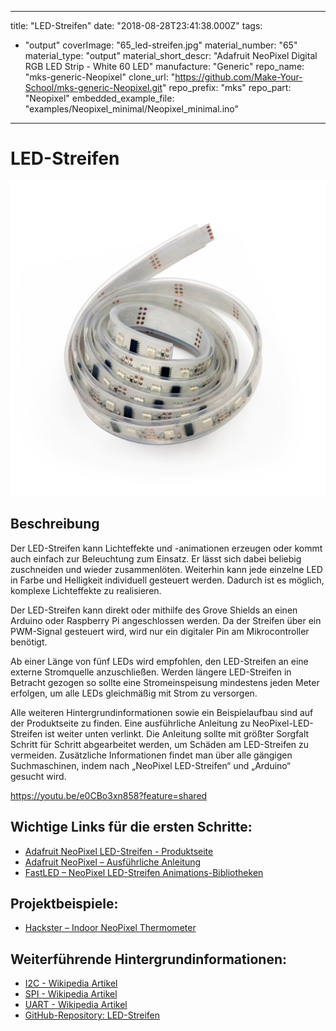 
---
title: "LED-Streifen"
date: "2018-08-28T23:41:38.000Z"
tags: 
  - "output"
coverImage: "65_led-streifen.jpg"
material_number: "65"
material_type: "output"
material_short_descr: "Adafruit NeoPixel Digital RGB LED Strip - White 60 LED"
manufacture: "Generic"
repo_name: "mks-generic-Neopixel"
clone_url: "https://github.com/Make-Your-School/mks-generic-Neopixel.git"
repo_prefix: "mks"
repo_part: "Neopixel"
embedded_example_file: "examples/Neopixel_minimal/Neopixel_minimal.ino"
---


# LED-Streifen

![LED-Streifen](./65_led-streifen.jpg)

## Beschreibung
Der LED-Streifen kann Lichteffekte und -animationen erzeugen oder kommt auch einfach zur Beleuchtung zum Einsatz. Er lässt sich dabei beliebig zuschneiden und wieder zusammenlöten. Weiterhin kann jede einzelne LED in Farbe und Helligkeit individuell gesteuert werden. Dadurch ist es möglich, komplexe Lichteffekte zu realisieren.

Der LED-Streifen kann direkt oder mithilfe des Grove Shields an einen Arduino oder Raspberry Pi angeschlossen werden. Da der Streifen über ein PWM-Signal gesteuert wird, wird nur ein digitaler Pin am Mikrocontroller benötigt.

Ab einer Länge von fünf LEDs wird empfohlen, den LED-Streifen an eine externe Stromquelle anzuschließen. Werden längere LED-Streifen in Betracht gezogen so sollte eine Stromeinspeisung mindestens jeden Meter erfolgen, um alle LEDs gleichmäßig mit Strom zu versorgen.

Alle weiteren Hintergrundinformationen sowie ein Beispielaufbau sind auf der Produktseite zu finden. Eine ausführliche Anleitung zu NeoPixel-LED-Streifen ist weiter unten verlinkt. Die Anleitung sollte mit größter Sorgfalt Schritt für Schritt abgearbeitet werden, um Schäden am LED-Streifen zu vermeiden. Zusätzliche Informationen findet man über alle gängigen Suchmaschinen, indem nach „NeoPixel LED-Streifen“ und „Arduino“ gesucht wird.

https://youtu.be/e0CBo3xn858?feature=shared

 


<!-- infolist -->


## Wichtige Links für die ersten Schritte:

- [Adafruit NeoPixel LED-Streifen - Produktseite](https://www.adafruit.com/product/1138?length=1)
- [Adafruit NeoPixel – Ausführliche Anleitung](https://learn.adafruit.com/adafruit-neopixel-uberguide)
- [FastLED – NeoPixel LED-Streifen Animations-Bibliotheken](http://fastled.io/)

## Projektbeispiele:

- [Hackster – Indoor NeoPixel Thermometer](https://www.hackster.io/hackerEsk/indoor-neopixel-thermometer-64f22e)

## Weiterführende Hintergrundinformationen:

- [I2C - Wikipedia Artikel](https://de.wikipedia.org/wiki/I%C2%B2C)
- [SPI - Wikipedia Artikel](https://de.wikipedia.org/wiki/Serial_Peripheral_Interface)
- [UART - Wikipedia Artikel](https://de.wikipedia.org/wiki/Universal_Asynchronous_Receiver_Transmitter)
- [GitHub-Repository: LED-Streifen](https://github.com/MakeYourSchool/65-LED-Streifen)

